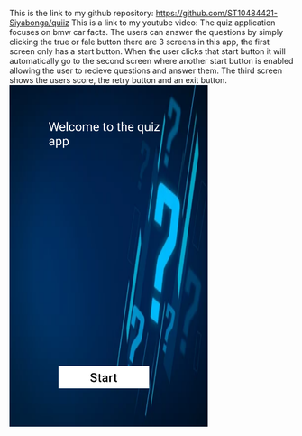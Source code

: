 This is the link to my github repository: https://github.com/ST10484421-Siyabonga/quiiz
This is a link to my youtube video:
The quiz application focuses on bmw car facts. The users can answer the questions by simply clicking the true or fale button
there are 3 screens in this app, the first screen only has a start button. When the user clicks that start button it will 
automatically go to the second screen where another start button is enabled allowing the user to recieve questions and answer them.
The third screen shows the users score, the retry button and an exit button.
![image alt](https://github.com/ST10484421-Siyabonga/quiiz/blob/66d3736f473c236a3fa0b8bd6133dc33b2c20617/firstscreenlayout.png)
